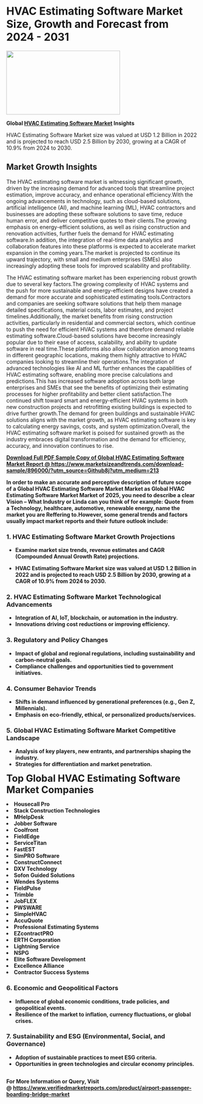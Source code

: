 <H1>HVAC Estimating Software Market Size, Growth and Forecast from 2024 - 2031</H1><img class="aligncenter size-medium wp-image-584254" src="https://thirdeyenews.in/wp-content/uploads/2024/09/Global-Market-Research-300x168.jpeg" alt="" width="300" height="168" /><p><strong>Global&nbsp;<a href="https://www.marketsizeandtrends.com/download-sample/896000/?utm_source=Github8j?utm_medium=213">HVAC Estimating Software Market</a> Insights</strong></p><p>HVAC Estimating Software Market size was valued at USD 1.2 Billion in 2022 and is projected to reach USD 2.5 Billion by 2030, growing at a CAGR of 10.9% from 2024 to 2030.</p><p><h2>Market Growth Insights</h2> <p>The HVAC estimating software market is witnessing significant growth, driven by the increasing demand for advanced tools that streamline project estimation, improve accuracy, and enhance operational efficiency.With the ongoing advancements in technology, such as cloud-based solutions, artificial intelligence (AI), and machine learning (ML), HVAC contractors and businesses are adopting these software solutions to save time, reduce human error, and deliver competitive quotes to their clients.The growing emphasis on energy-efficient solutions, as well as rising construction and renovation activities, further fuels the demand for HVAC estimating software.In addition, the integration of real-time data analytics and collaboration features into these platforms is expected to accelerate market expansion in the coming years.The market is projected to continue its upward trajectory, with small and medium enterprises (SMEs) also increasingly adopting these tools for improved scalability and profitability.</p> <p><strong><a href="download-link"></a></strong></p> <p>The HVAC estimating software market has been experiencing robust growth due to several key factors.The growing complexity of HVAC systems and the push for more sustainable and energy-efficient designs have created a demand for more accurate and sophisticated estimating tools.Contractors and companies are seeking software solutions that help them manage detailed specifications, material costs, labor estimates, and project timelines.Additionally, the market benefits from rising construction activities, particularly in residential and commercial sectors, which continue to push the need for efficient HVAC systems and therefore demand reliable estimating software.Cloud-based solutions have become increasingly popular due to their ease of access, scalability, and ability to update software in real time.These platforms also allow collaboration among teams in different geographic locations, making them highly attractive to HVAC companies looking to streamline their operations.The integration of advanced technologies like AI and ML further enhances the capabilities of HVAC estimating software, enabling more precise calculations and predictions.This has increased software adoption across both large enterprises and SMEs that see the benefits of optimizing their estimating processes for higher profitability and better client satisfaction.The continued shift toward smart and energy-efficient HVAC systems in both new construction projects and retrofitting existing buildings is expected to drive further growth.The demand for green buildings and sustainable HVAC solutions aligns with the market growth, as HVAC estimating software is key to calculating energy savings, costs, and system optimization.Overall, the HVAC estimating software market is poised for sustained growth as the industry embraces digital transformation and the demand for efficiency, accuracy, and innovation continues to rise.</p> <p><strong><a href="get-more-link"></p><p><span class=""><strong>Download Full PDF Sample Copy of Global HVAC Estimating Software Market Report</strong> @ <a href="https://www.marketsizeandtrends.com/download-sample/896000/?utm_source=Github8j?utm_medium=213" target="_blank">https://www.marketsizeandtrends.com/download-sample/896000/?utm_source=Github8j?utm_medium=213</a></span></p><p>In order to make an accurate and perceptive description of future scope of a Global&nbsp;HVAC Estimating Software Market Market as Global&nbsp;HVAC Estimating Software Market Market of 2025, you need to describe a clear Vision &ndash; What Industry or Linda can you think of for example: Quote from a Technology, healthcare, automotive, renewable energy, name the market you are Reffering to.However, some general trends and factors usually impact market reports and their future outlook include:</p><h3>1.&nbsp;<strong>HVAC Estimating Software Market Growth Projections</strong></h3><ul><li>Examine market size trends, revenue estimates and CAGR (Compounded Annual Growth Rate) projections.</li><li><p>HVAC Estimating Software Market size was valued at USD 1.2 Billion in 2022 and is projected to reach USD 2.5 Billion by 2030, growing at a CAGR of 10.9% from 2024 to 2030.</p></li></ul><h3>2.&nbsp;<strong>HVAC Estimating Software Market Technological Advancements</strong></h3><ul><li>Integration of AI, IoT, blockchain, or automation in the industry.</li><li>Innovations driving cost reductions or improving efficiency.</li></ul><h3>3.&nbsp;<strong>Regulatory and Policy Changes</strong></h3><ul><li>Impact of global and regional regulations, including sustainability and carbon-neutral goals.</li><li>Compliance challenges and opportunities tied to government initiatives.</li></ul><h3>4.&nbsp;<strong>Consumer Behavior Trends</strong></h3><ul><li>Shifts in demand influenced by generational preferences (e.g., Gen Z, Millennials).</li><li>Emphasis on eco-friendly, ethical, or personalized products/services.</li></ul><h3>5.&nbsp;<strong>Global HVAC Estimating Software Market Competitive Landscape</strong></h3><ul><li>Analysis of key players, new entrants, and partnerships shaping the industry.</li><li>Strategies for differentiation and market penetration.</li></ul><p data-pm-slice="1 1 []"><span style="color: inherit; font-family: inherit; font-size: 25px;">Top Global HVAC Estimating Software Market Companies</span></p><div class="" data-test-id=""><p><li>Housecall Pro</li><li> Stack Construction Technologies</li><li> MHelpDesk</li><li> Jobber Software</li><li> Coolfront</li><li> FieldEdge</li><li> ServiceTitan</li><li> FastEST</li><li> SimPRO Software</li><li> ConstructConnect</li><li> DXV Technology</li><li> Sofon Guided Solutions</li><li> Wendes Systems</li><li> FieldPulse</li><li> Trimble</li><li> JobFLEX</li><li> PWSWARE</li><li> SimpleHVAC</li><li> AccuQuote</li><li> Professional Estimating Systems</li><li> EZcontractPRO</li><li> ERTH Corporation</li><li> Lightning Service</li><li> NSPG</li><li> Elite Software Development</li><li> Excellence Alliance</li><li> Contractor Success Systems</li></p></div><h3>6.&nbsp;<strong>Economic and Geopolitical Factors</strong></h3><ul><li>Influence of global economic conditions, trade policies, and geopolitical events.</li><li>Resilience of the market to inflation, currency fluctuations, or global crises.</li></ul><h3>7.&nbsp;<strong>Sustainability and ESG (Environmental, Social, and Governance)</strong></h3><ul><li>Adoption of sustainable practices to meet ESG criteria.</li><li>Opportunities in green technologies and circular economy principles.</li></ul><h2><strong style="font-size: 14px;">For More Information or Query, Visit @&nbsp;</strong><a style="background-color: #ffffff; font-size: 14px;" href="https://www.marketsizeandtrends.com/report/hvac-estimating-software-market-/" target="_blank">https://www.verifiedmarketreports.com/product/airport-passenger-boarding-bridge-market</a></h2>